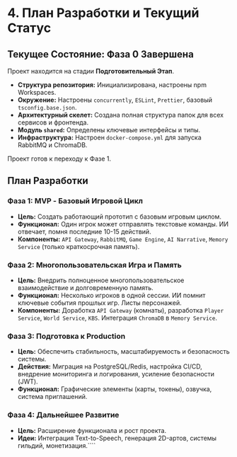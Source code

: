 # 4. План Разработки и Текущий Статус

## Текущее Состояние: Фаза 0 Завершена

Проект находится на стадии **Подготовительный Этап**.
*   **Структура репозитория:** Инициализирована, настроены npm Workspaces.
*   **Окружение:** Настроены `concurrently`, `ESLint`, `Prettier`, базовый `tsconfig.base.json`.
*   **Архитектурный скелет:** Создана полная структура папок для всех сервисов и фронтенда.
*   **Модуль `shared`:** Определены ключевые интерфейсы и типы.
*   **Инфраструктура:** Настроен `docker-compose.yml` для запуска RabbitMQ и ChromaDB.

Проект готов к переходу к Фазе 1.

## План Разработки

### Фаза 1: MVP - Базовый Игровой Цикл
*   **Цель:** Создать работающий прототип с базовым игровым циклом.
*   **Функционал:** Один игрок может отправлять текстовые команды. ИИ отвечает, помня последние 10-15 действий.
*   **Компоненты:** `API Gateway`, `RabbitMQ`, `Game Engine`, `AI Narrative`, `Memory Service` (только краткосрочная память).

### Фаза 2: Многопользовательская Игра и Память
*   **Цель:** Внедрить полноценное многопользовательское взаимодействие и долговременную память.
*   **Функционал:** Несколько игроков в одной сессии. ИИ помнит ключевые события прошлых игр. Листы персонажей.
*   **Компоненты:** Доработка `API Gateway` (комнаты), разработка `Player Service`, `World Service`, `KBS`. Интеграция `ChromaDB` в `Memory Service`.

### Фаза 3: Подготовка к Production
*   **Цель:** Обеспечить стабильность, масштабируемость и безопасность системы.
*   **Действия:** Миграция на PostgreSQL/Redis, настройка CI/CD, внедрение мониторинга и логирования, усиление безопасности (JWT).
*   **Функционал:** Графические элементы (карты, токены), озвучка, система приглашений.

### Фаза 4: Дальнейшее Развитие
*   **Цель:** Расширение функционала и рост проекта.
*   **Идеи:** Интеграция Text-to-Speech, генерация 2D-артов, системы гильдий, монетизация.````
